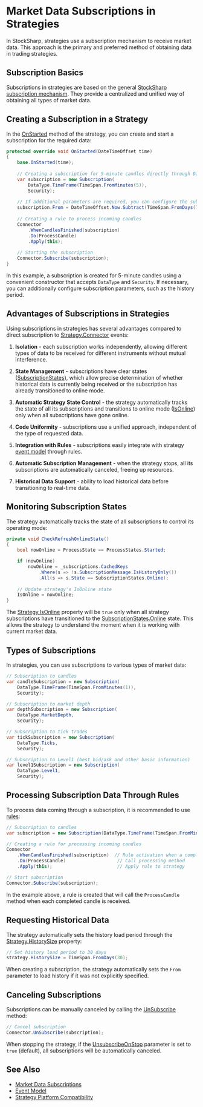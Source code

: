 # Market Data Subscriptions in Strategies

In StockSharp, strategies use a subscription mechanism to receive market data. This approach is the primary and preferred method of obtaining data in trading strategies.

## Subscription Basics

Subscriptions in strategies are based on the general [StockSharp subscription mechanism](../market_data/subscriptions.md). They provide a centralized and unified way of obtaining all types of market data.

## Creating a Subscription in a Strategy

In the [OnStarted](xref:StockSharp.Algo.Strategies.Strategy.OnStarted(System.DateTimeOffset)) method of the strategy, you can create and start a subscription for the required data:

```cs
protected override void OnStarted(DateTimeOffset time)
{
    base.OnStarted(time);
    
    // Creating a subscription for 5-minute candles directly through DataType
    var subscription = new Subscription(
        DataType.TimeFrame(TimeSpan.FromMinutes(5)),
        Security);
    
    // If additional parameters are required, you can configure the subscription
    subscription.From = DateTimeOffset.Now.Subtract(TimeSpan.FromDays(7));
    
    // Creating a rule to process incoming candles
    Connector
        .WhenCandlesFinished(subscription)
        .Do(ProcessCandle)
        .Apply(this);
    
    // Starting the subscription
    Connector.Subscribe(subscription);
}
```

In this example, a subscription is created for 5-minute candles using a convenient constructor that accepts `DataType` and `Security`. If necessary, you can additionally configure subscription parameters, such as the history period.

## Advantages of Subscriptions in Strategies

Using subscriptions in strategies has several advantages compared to direct subscription to [Strategy.Connector](xref:StockSharp.Algo.Strategies.Strategy.Connector) events:

1. **Isolation** - each subscription works independently, allowing different types of data to be received for different instruments without mutual interference.

2. **State Management** - subscriptions have clear states ([SubscriptionStates](xref:StockSharp.Messages.SubscriptionStates)), which allow precise determination of whether historical data is currently being received or the subscription has already transitioned to online mode.

3. **Automatic Strategy State Control** - the strategy automatically tracks the state of all its subscriptions and transitions to online mode ([IsOnline](xref:StockSharp.Algo.Strategies.Strategy.IsOnline)) only when all subscriptions have gone online.

4. **Code Uniformity** - subscriptions use a unified approach, independent of the type of requested data.

5. **Integration with Rules** - subscriptions easily integrate with strategy [event model](event_model.md) through rules.

6. **Automatic Subscription Management** - when the strategy stops, all its subscriptions are automatically canceled, freeing up resources.

7. **Historical Data Support** - ability to load historical data before transitioning to real-time data.

## Monitoring Subscription States

The strategy automatically tracks the state of all subscriptions to control its operating mode:

```cs
private void CheckRefreshOnlineState()
{
    bool nowOnline = ProcessState == ProcessStates.Started;

    if (nowOnline)
        nowOnline = _subscriptions.CachedKeys
            .Where(s => !s.SubscriptionMessage.IsHistoryOnly())
            .All(s => s.State == SubscriptionStates.Online);
    
    // Update strategy's IsOnline state
    IsOnline = nowOnline;
}
```

The [Strategy.IsOnline](xref:StockSharp.Algo.Strategies.Strategy.IsOnline) property will be `true` only when all strategy subscriptions have transitioned to the [SubscriptionStates.Online](xref:StockSharp.Messages.SubscriptionStates.Online) state. This allows the strategy to understand the moment when it is working with current market data.

## Types of Subscriptions

In strategies, you can use subscriptions to various types of market data:

```cs
// Subscription to candles
var candleSubscription = new Subscription(
    DataType.TimeFrame(TimeSpan.FromMinutes(1)),
    Security);

// Subscription to market depth
var depthSubscription = new Subscription(
    DataType.MarketDepth,
    Security);

// Subscription to tick trades
var tickSubscription = new Subscription(
    DataType.Ticks,
    Security);

// Subscription to Level1 (best bid/ask and other basic information)
var level1Subscription = new Subscription(
    DataType.Level1,
    Security);
```

## Processing Subscription Data Through Rules

To process data coming through a subscription, it is recommended to use [rules](event_model.md):

```cs
// Subscription to candles
var subscription = new Subscription(DataType.TimeFrame(TimeSpan.FromMinutes(5)), Security);

// Creating a rule for processing incoming candles
Connector
    .WhenCandlesFinished(subscription)  // Rule activation when a completed candle is received
    .Do(ProcessCandle)                   // Call processing method
    .Apply(this);                        // Apply rule to strategy

// Start subscription
Connector.Subscribe(subscription);
```

In the example above, a rule is created that will call the `ProcessCandle` method when each completed candle is received.

## Requesting Historical Data

The strategy automatically sets the history load period through the [Strategy.HistorySize](xref:StockSharp.Algo.Strategies.Strategy.HistorySize) property:

```cs
// Set history load period to 30 days
strategy.HistorySize = TimeSpan.FromDays(30);
```

When creating a subscription, the strategy automatically sets the `From` parameter to load history if it was not explicitly specified.

## Canceling Subscriptions

Subscriptions can be manually canceled by calling the [UnSubscribe](xref:StockSharp.Algo.ISubscriptionProvider.UnSubscribe(StockSharp.BusinessEntities.Subscription)) method:

```cs
// Cancel subscription
Connector.UnSubscribe(subscription);
```

When stopping the strategy, if the [UnsubscribeOnStop](xref:StockSharp.Algo.Strategies.Strategy.UnsubscribeOnStop) parameter is set to `true` (default), all subscriptions will be automatically canceled.

## See Also

- [Market Data Subscriptions](../market_data/subscriptions.md)
- [Event Model](event_model.md)
- [Strategy Platform Compatibility](compatibility.md)
